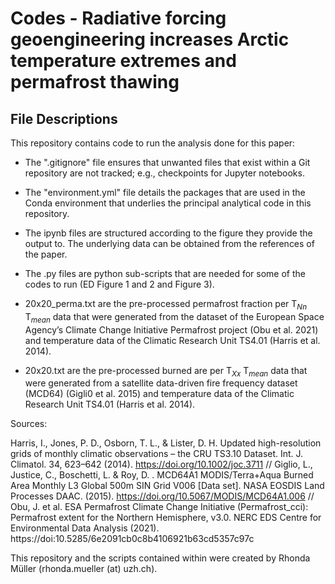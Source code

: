 # Codes - Radiative forcing geoengineering increases Arctic temperature extremes and permafrost thawing

##  File Descriptions
This repository contains code to run the analysis done for this paper:

- The ".gitignore" file ensures that unwanted files that exist within a Git repository are not tracked; e.g., checkpoints for Jupyter notebooks.

- The "environment.yml" file details the packages that are used in the Conda environment that underlies the principal analytical code in this repository.

- The ipynb files are structured according to the figure they provide the output to. The underlying data can be obtained from the references of the paper.

- The .py files are python sub-scripts that are needed for some of the codes to run (ED Figure 1 and 2 and Figure 3).

- 20x20_perma.txt are the pre-processed permafrost fraction per T$_{Nn}$ T$_{mean}$ data that were generated from the dataset of the European Space Agency’s Climate Change Initiative Permafrost project (Obu et al. 2021) and temperature data of the Climatic Research Unit TS4.01 (Harris et al. 2014).

- 20x20.txt are the pre-processed burned are per T$_{Xx}$ T$_{mean}$ data that were generated from a satellite data-driven fire frequency dataset (MCD64) (Gigli0 et al. 2015) and temperature data of the Climatic Research Unit TS4.01 (Harris et al. 2014).

Sources:

Harris, I., Jones, P. D., Osborn, T. L., & Lister, D. H. Updated high-resolution grids of monthly climatic observations – the CRU TS3.10 Dataset. Int. J. Climatol. 34, 623–642 (2014). https://doi.org/10.1002/joc.3711 //
Giglio, L., Justice, C., Boschetti, L. & Roy, D. . MCD64A1 MODIS/Terra+Aqua Burned Area Monthly L3 Global 500m SIN Grid V006 [Data set]. NASA EOSDIS Land Processes DAAC. (2015). https://doi.org/10.5067/MODIS/MCD64A1.006 //
Obu, J. et al. ESA Permafrost Climate Change Initiative (Permafrost_cci): Permafrost extent for the Northern Hemisphere, v3.0. NERC EDS Centre for Environmental Data Analysis (2021). https://doi:10.5285/6e2091cb0c8b4106921b63cd5357c97c

This repository and the scripts contained within were created by Rhonda Müller (rhonda.mueller (at) uzh.ch).
